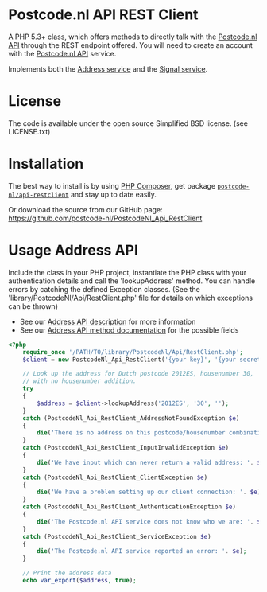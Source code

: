 Postcode.nl API REST Client
=============

A PHP 5.3+ class, which offers methods to directly talk with the [Postcode.nl API](https://api.postcode.nl/documentation) through the REST endpoint offered.
You will need to create an account with the [Postcode.nl API](https://services.postcode.nl/adresdata/api) service.

Implements both the [Address service](https://services.postcode.nl/adres-api) and the [Signal service](https://services.postcode.nl/adres-api/signaal).

License
=============

The code is available under the open source Simplified BSD license. (see LICENSE.txt)

Installation
=============

The best way to install is by using [PHP Composer](https://getcomposer.org/), get package [`postcode-nl/api-restclient`](https://packagist.org/packages/postcode-nl/api-restclient) and stay up to date easily.

Or download the source from our GitHub page: https://github.com/postcode-nl/PostcodeNl_Api_RestClient

Usage Address API
=============

Include the class in your PHP project, instantiate the PHP class with your authentication details and call the 'lookupAddress' method.
You can handle errors by catching the defined Exception classes.
(See the 'library/PostcodeNl/Api/RestClient.php' file for details on which exceptions can be thrown)

* See our [Address API description](https://services.postcode.nl/adresdata/api) for more information
* See our [Address API method documentation](https://api.postcode.nl/documentation/address-api) for the possible fields

```PHP
<?php
	require_once '/PATH/TO/library/PostcodeNl/Api/RestClient.php';
	$client = new PostcodeNl_Api_RestClient('{your key}', '{your secret}');

	// Look up the address for Dutch postcode 2012ES, housenumber 30,
	// with no housenumber addition.
	try
	{
		$address = $client->lookupAddress('2012ES', '30', '');
	}
	catch (PostcodeNl_Api_RestClient_AddressNotFoundException $e)
	{
		die('There is no address on this postcode/housenumber combination: '. $e);
	}
	catch (PostcodeNl_Api_RestClient_InputInvalidException $e)
	{
		die('We have input which can never return a valid address: '. $e);
	}
	catch (PostcodeNl_Api_RestClient_ClientException $e)
	{
		die('We have a problem setting up our client connection: '. $e);
	}
	catch (PostcodeNl_Api_RestClient_AuthenticationException $e)
	{
		die('The Postcode.nl API service does not know who we are: '. $e);
	}
	catch (PostcodeNl_Api_RestClient_ServiceException $e)
	{
		die('The Postcode.nl API service reported an error: '. $e);
	}

	// Print the address data
	echo var_export($address, true);
```